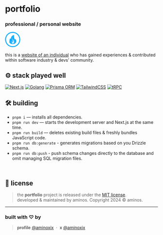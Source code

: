 # portfolio

### professional / personal website

<img src="./public/images/aminoxix.png" width="50px" height="50px" />

this is a [website of an individual](https://aminoxix.vercel.app) who has gained experiences & contributed within software industry & devs' community.

## ⚙️ stack played well

[![Next.js](https://img.shields.io/badge/next%20js-000000?style=for-the-badge&logo=nextdotjs&logoColor=white)](https://nextjs.org) [![Golang](https://img.shields.io/badge/Go-00ADD8?logo=Go&logoColor=white&style=for-the-badge)](https://go.dev) [![Prisma ORM](https://img.shields.io/badge/Prisma-3982CE?style=for-the-badge&logo=Prisma&logoColor=white)](https://orm.drizzle.team) [![TailwindCSS](https://img.shields.io/badge/tailwindcss-%2338B2AC.svg?style=for-the-badge&logo=tailwind-css&logoColor=white)](https://tailwindcss.com) [![tRPC](https://img.shields.io/badge/tRPC-%232596BE.svg?style=for-the-badge&logo=tRPC&logoColor=white) ](https://trpc.io)

## 🛠 building

- `pnpm i` — installs all dependencies.
- `pnpm run dev` — starts the development server and Next.js at the same time.
- `pnpm run build` — deletes existing build files & freshly bundles JavaScript code.
- `pnpm run db:generate` - generates migrations based on you Drizzle schema.
- `pnpm run db:push` - push schema changes directly to the database and omit managing SQL migration files.

<br />

## 📰 license

> the **portfolio** project is released under the [MIT license](https://github.com/aminoxix/portfolio-v1/blob/main/LICENSE). <br> developed &amp; maintained by aminos. Copyright 2024 © aminos.

<hr>

### built with ♡ by

> **profile** <a href="https://aminoxix.vercel.app" target="_blank" rel="noopener">@aminoxix</a> &nbsp;&middot;&nbsp; **x** <a href="https://twitter.com/aminoxix" target="_blank" rel="noopener">@aminoxix</a>
